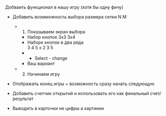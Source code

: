 Добваить функционал в нашу игру (хотя бы одну фичу)
- Добавить возмможность выбора размера сетки N M
  - 1. Показываем экран выбора
    - Набор кнопок  3x3 3x4
    - Наборк кнопок в два ряда  
      3 4 5
      x
      2 3 5
    - * Select - change
    - Ваш вариант

  - 2. Начинаем игру

- Отображать конец игры + возможность сразу начать следующую 

- Добавить счетчик открытий и использовать его как финальный счет/результат 

- Выводить в карточки не цифры а картинки